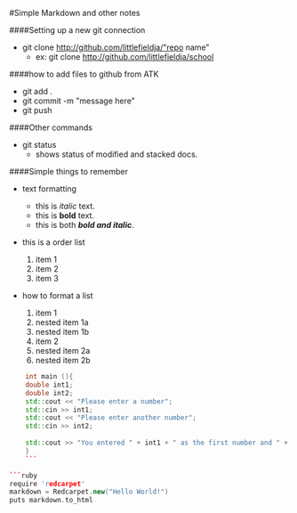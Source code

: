 #Simple Markdown and other notes


####Setting up a new git connection
- git clone http://github.com/littlefieldja/"repo name"
	-	ex: git clone http://github.com/littlefieldja/school
	
####how to add files to github from ATK 
 - git add .
 - git commit -m "message here"
 - git push
 
####Other commands 
- git status
	- shows status of modified and stacked docs.
	
	
####Simple things to remember 
- text formatting 
	- this is *italic* text.
	- this is **bold** text. 
	- this is both **_bold and italic_**.
	
- this is a order list 
	1. item 1 
	2. item 2	
	3. item 3
	
- how to format a list 
  1. item 1
   1. nested item 1a
   2. nested item 1b
  2. item 2
   1. nested item 2a
   2. nested item 2b
   
```c++	
	int main (){
	double int1; 
	double int2; 
	std::cout << "Please enter a number";
	std::cin >> int1;
	std::cout << "Please enter another number";
	std::cin >> int2;
	
	std::cout >> "You entered " + int1 + " as the first number and " + int2 + " has the second number";
	}
	```

```ruby
require 'redcarpet'
markdown = Redcarpet.new("Hello World!")
puts markdown.to_html
```
 
 

